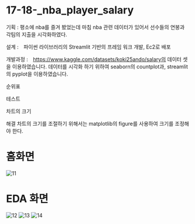 # 17-18-_nba_player_salary

기획 : 평소에 nba를 즐겨 봤었는데 마침 nba 관련 데이터가 있어서 선수들의 연봉과 각팀의 지출을 시각화하였다.

설계 :　파이썬 라이브러리의 Streamlit 기반의 프레임 워크 개발, Ec2로 배포

개발과정 :　https://www.kaggle.com/datasets/koki25ando/salary의 데이터 셋을 이용하였습니다. 데이터를 시각화 하기 위하여 seaborn의 countplot과, streamlit의 pyplot을 이용하였습니다. 

순위표

테스트 

차트의 크기 

해결 
차트의 크기를 조절하기 위해서는 matplotlib의 figure를 사용하여 크기를 조정해야 한다.


# 홈화면
![11](https://user-images.githubusercontent.com/96038772/161677162-910a20c6-861f-4a04-b521-af710290b6f8.png)

# EDA 화면
![12](https://user-images.githubusercontent.com/96038772/161677168-cda585e2-f235-4c10-b048-059f39a9ab52.png)
![13](https://user-images.githubusercontent.com/96038772/161677175-d0803f16-d5e8-4d07-8e5c-73ed09c0ff18.png)
![14](https://user-images.githubusercontent.com/96038772/161677179-be7e6f5f-620c-4e5f-9967-c2968ab3d424.png)

